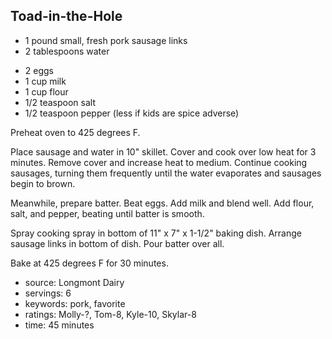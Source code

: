 Toad-in-the-Hole
----------------

- 1 pound small, fresh pork sausage links
- 2 tablespoons water
<!-- -->
- 2 eggs
- 1 cup milk
- 1 cup flour
- 1/2 teaspoon salt
- 1/2 teaspoon pepper (less if kids are spice adverse)

Preheat oven to 425 degrees F.

Place sausage and water in 10" skillet.  Cover and cook over low heat
for 3 minutes.  Remove cover and increase heat to medium.  Continue
cooking sausages, turning them frequently until the water evaporates
and sausages begin to brown.

Meanwhile, prepare batter.  Beat eggs. Add milk and blend well.  Add
flour, salt, and pepper, beating until batter is smooth.

Spray cooking spray in bottom of 11" x 7" x 1-1/2" baking dish.
Arrange sausage links in bottom of dish.  Pour batter over all.

Bake at 425 degrees F for 30 minutes.

- source: Longmont Dairy
- servings: 6
- keywords: pork, favorite
- ratings: Molly-?, Tom-8, Kyle-10, Skylar-8
- time: 45 minutes

